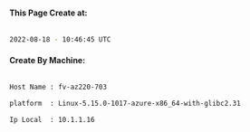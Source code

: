 
   
#### This Page Create at:

```bash

2022-08-18 - 10:46:45 UTC

```

#### Create By Machine:

```bash

Host Name : fv-az220-703

platform  : Linux-5.15.0-1017-azure-x86_64-with-glibc2.31

Ip Local  : 10.1.1.16

```

